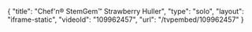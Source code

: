 {
    "title": "Chef'n&reg; StemGem&trade; Strawberry Huller",
    "type": "solo",
    "layout": "iframe-static",
    "videoId": "109962457",
    "url": "\/tvpembed\/109962457"
}